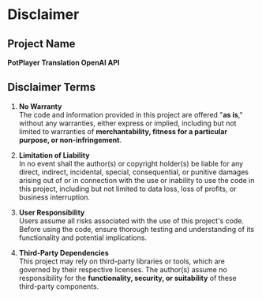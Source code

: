 # Disclaimer

## Project Name  
**PotPlayer Translation OpenAI API**  

## Disclaimer Terms  
1. **No Warranty**  
   The code and information provided in this project are offered "**as is**," without any warranties, either express or implied, including but not limited to warranties of **merchantability, fitness for a particular purpose, or non-infringement**.  

2. **Limitation of Liability**  
   In no event shall the author(s) or copyright holder(s) be liable for any direct, indirect, incidental, special, consequential, or punitive damages arising out of or in connection with the use or inability to use the code in this project, including but not limited to data loss, loss of profits, or business interruption.  

3. **User Responsibility**  
   Users assume all risks associated with the use of this project's code. Before using the code, ensure thorough testing and understanding of its functionality and potential implications.  

4. **Third-Party Dependencies**  
   This project may rely on third-party libraries or tools, which are governed by their respective licenses. The author(s) assume no responsibility for the **functionality, security, or suitability** of these third-party components.  
